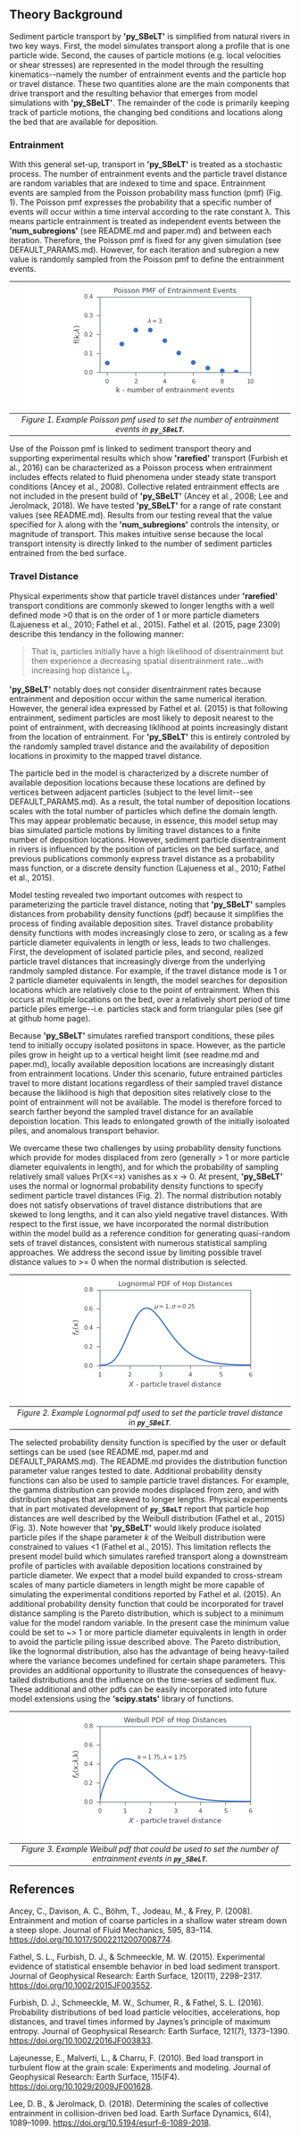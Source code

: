 ## Theory Background

Sediment particle transport by **'py_SBeLT'** is simplified from natural rivers in two key ways. First, the model simulates transport along a profile 
that is one particle wide. Second, the causes of particle motions (e.g. local velocities or shear stresses) are represented in the model through the 
resulting kinematics--namely the number of entrainment events and the particle hop or travel distance. These two quantities alone are the main components 
that drive transport and the resulting behavior that emerges from model simulations with **'py_SBeLT'**. The remainder of the code is primarily keeping 
track of particle motions, the changing bed conditions and locations along the bed that are available for deposition. 

### Entrainment

With this general set-up, transport in **'py_SBeLT'** is treated as a stochastic process. The number of entrainment events and the particle travel 
distance are random variables that are indexed to time and space. Entrainment events are sampled from the Poisson probability mass function (pmf) (Fig. 
1). The Poisson pmf expresses the probability that a specific number of events will occur within a time interval according to the rate constant &#955;. 
This means particle entrainment is treated as independent events between the **'num_subregions'** (see README.md and paper.md) and between each 
iteration. Therefore, the Poisson pmf is fixed for any given simulation (see DEFAULT_PARAMS.md). However, for each iteration and subregion a new value is 
randomly sampled from the Poisson pmf to define the entrainment events. 

|![Image](/figures/poisson.png)
|:--:| 
| *Figure 1. Example Poisson pmf used to set the number of entrainment events in **`py_SBeLT`**.* |

Use of the Poisson pmf is linked to sediment transport theory and supporting experimental results which show **'rarefied'** transport (Furbish et al., 
2016) can be characterized as a Poisson process when entrainment includes effects related to fluid phenomena under steady state transport conditions
(Ancey et al., 2008). Collective related entrainment effects are not included in the present build of **'py_SBeLT'** (Ancey et al., 2008; Lee and
Jerolmack, 2018). We have tested **'py_SBeLT'** for a range of rate constant values (see README.md). Results from our testing reveal that the value
specified for &#955; along with the **'num_subregions'** controls the intensity, or magnitude of transport. This makes intuitive sense because the local transport intensity is directly linked to the number of sediment particles entrained from the bed surface.

### Travel Distance

Physical experiments show that particle travel distances under **'rarefied'** transport conditions are commonly skewed to longer lengths with a 
well defined mode >0 that is on the order of 1 or more particle diameters (Lajueness et al., 2010; Fathel et al., 2015). Fathel et al. (2015, page 2309) 
describe this tendancy in the following manner:

> That is, particles initially have a high likelihood of disentrainment but then experience a decreasing spatial disentrainment rate...with increasing 
> hop distance L<sub>x</sub>.

**'py_SBeLT'** notably does not consider disentrainment rates because entrainment and deposition occur within the same numerical iteration. However, the 
general idea expressed by Fathel et al. (2015) is that following entrainment, sediment particles are most likely to deposit nearest to the point of 
entrainment, with decreasing liklihood at points increasingly distant from the location of entrainment. For **'py_SBeLT'** this is entirely controled by 
the randomly sampled travel distance and the availability of deposition locations in proximity to the mapped travel distance. 

The particle bed in the model is characterized by a discrete number of available deposition locations because these locations are defined by vertices 
between adjacent particles (subject to the level limit--see DEFAULT_PARAMS.md). As a result, the total number of deposition locations scales 
with the total number of particles which define the domain length. This may appear problematic because, in essence, this model setup may bias simulated 
particle motions by limiting travel distances to a finite number of deposition locations. However, sediment particle disentrainment in rivers is 
influenced by the position of particles on the bed surface, and previous publications commonly express travel distance as a probability mass function, 
or a discrete density function (Lajueness et al., 2010; Fathel et al., 2015). 

Model testing revealed two important outcomes with respect to parameterizing the particle travel distance, noting that **'py_SBeLT'** samples distances 
from probability density functions (pdf) because it simplifies the process of finding available deposition sites. Travel distance probability density 
functions with modes increasingly close to zero, or scaling as a few particle diameter equivalents in length or less, leads to two challenges. First, the 
development of isolated particle piles, and second, realized particle travel distances that increasingly diverge from the underlying randmoly sampled 
distance. For example, if the travel distance mode is 1 or 2 particle diameter equivalents in length, the model searches for deposition locations which 
are relatively close to the point of entrainment. When this occurs at multiple locations on the bed, over a relatively short period of time particle
piles emerge--i.e. particles stack and form triangular piles (see gif at github home page). 

Because **'py_SBeLT'** simulates rarefied transport conditions, these piles tend to initially occupy isolated posiitons in space. However, as the 
particle piles grow in height up to a vertical height limit (see readme.md and paper.md), locally available deposition locations are increasingly distant 
from entrainment locations. Under this scenario, future entrained particles travel to more distant locations regardless of their sampled travel distance 
because the liklihood is high that deposition sites relatively close to the point of entrainment will not be available. The model is therefore forced to 
search farther beyond the sampled travel distance for an available depoistion location. This leads to enlongated growth of the initially isoloated piles, 
and anomalous transport behavior. 

We overcame these two challenges by using probability density functions which provide for modes displaced from zero (generally > 1 or more particle 
diameter equivalents in length), and for which the probability of sampling relatively small values Pr(X<=x) vanishes as x &#8594; 0. At present, 
**'py_SBeLT'** uses the normal or lognormal probability density functions to specify sediment particle travel distances (Fig. 2). The normal distribution 
notably does not satisfy observations of travel distance distributions that are skewed to long lengths, and it can also yield negative travel distances.
With respect to the first issue, we have incorporated the normal distribution within the model build as a reference condition for generating
quasi-random sets of travel distances, consistent with numerous statistical sampling approaches. We address the second issue by limiting possible travel
distance values to >= 0 when the normal distribution is selected.

|![Image](/figures/lognormal.png)
|:--:| 
| *Figure 2. Example Lognormal pdf used to set the particle travel distance in **`py_SBeLT`**.* |

The selected probability density function is specified by the user or default settings can be used (see README.md, paper.md and DEFAULT_PARAMS.md).
The README.md provides the distribution function parameter value ranges tested to date. Additional probability density functions can also be used to 
sample particle travel distances. For example, the gamma distribution can provide modes displaced from zero, and with distribution shapes that are 
skewed to longer lengths. Physical experiments that in part motivated development of **`py_SBeLT`** report that particle hop distances are 
well described by the Weibull distribution (Fathel et al., 2015)(Fig. 3). Note however that **'py_SBeLT'** would likely produce isolated particle piles 
if the shape parameter *k* of the Weibull distribution were constrained to values <1 (Fathel et al., 2015). This limitation reflects the present model
build which simulates rarefied transport along a downstream profile of particles with available deposition locations constrained by particle diameter. We 
expect that a model build expanded to cross-stream scales of many particle diameters in length might be more capable of simulating the experimental 
conditions reported by Fathel et al. (2015). An additional probability density function that could be incorporated for travel distance sampling is the 
Pareto distribution, which is subject to a minimum value for the model random variable. In the present case the minimum value could be set to ~> 1 or 
more particle diameter equivalents in length in order to avoid the particle piling issue described above. The Pareto distribution, like the lognormal 
distribution, also has the advantage of being heavy-tailed where the variance becomes undefined for certain shape parameters. This provides an 
additional opportunity to illustrate the consequences of heavy-tailed distributions and the influence on the time-series of sediment flux. These 
additional and other pdfs can be easily incorporated into future model extensions using the **'scipy.stats'** library of functions.

|![Image](/figures/weibull.png)
|:--:| 
| *Figure 3. Example Weibull pdf that could be used to set the number of entrainment events in **`py_SBeLT`**.* |

## References

Ancey, C., Davison, A. C., Böhm, T., Jodeau, M., & Frey, P. (2008). Entrainment and motion of coarse particles in a shallow water stream down a steep 
slope. Journal of Fluid Mechanics, 595, 83–114. https://doi.org/10.1017/S0022112007008774.

Fathel, S. L., Furbish, D. J., & Schmeeckle, M. W. (2015). Experimental evidence of statistical ensemble behavior in bed load sediment transport. Journal 
of Geophysical Research: Earth Surface, 120(11), 2298–2317. https://doi.org/10.1002/2015JF003552.

Furbish, D. J., Schmeeckle, M. W., Schumer, R., & Fathel, S. L. (2016). Probability distributions of bed load particle velocities, accelerations, hop 
distances, and travel times informed by Jaynes’s principle of maximum entropy. Journal of Geophysical Research: Earth Surface, 121(7), 1373–1390. 
https://doi.org/10.1002/2016JF003833.

Lajeunesse, E., Malverti, L., & Charru, F. (2010). Bed load transport in turbulent flow at the grain scale: Experiments and modeling. Journal of 
Geophysical Research: Earth Surface, 115(F4). https://doi.org/10.1029/2009JF001628.

Lee, D. B., & Jerolmack, D. (2018). Determining the scales of collective entrainment in collision-driven bed load. Earth Surface Dynamics, 6(4), 
1089–1099. https://doi.org/10.5194/esurf-6-1089-2018.
